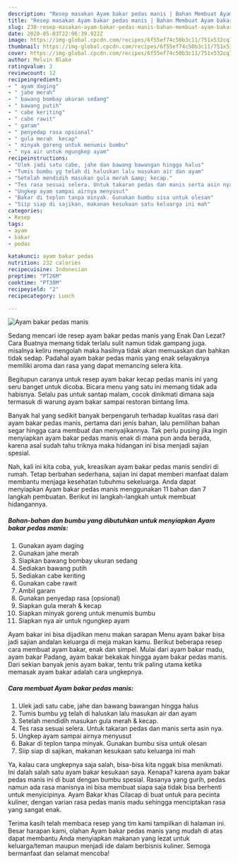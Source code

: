 ```yaml
---
description: "Resep masakan Ayam bakar pedas manis | Bahan Membuat Ayam bakar pedas manis Yang Enak Dan Lezat"
title: "Resep masakan Ayam bakar pedas manis | Bahan Membuat Ayam bakar pedas manis Yang Enak Dan Lezat"
slug: 238-resep-masakan-ayam-bakar-pedas-manis-bahan-membuat-ayam-bakar-pedas-manis-yang-enak-dan-lezat
date: 2020-05-03T22:06:39.922Z
image: https://img-global.cpcdn.com/recipes/6f55ef74c50b3c11/751x532cq70/ayam-bakar-pedas-manis-foto-resep-utama.jpg
thumbnail: https://img-global.cpcdn.com/recipes/6f55ef74c50b3c11/751x532cq70/ayam-bakar-pedas-manis-foto-resep-utama.jpg
cover: https://img-global.cpcdn.com/recipes/6f55ef74c50b3c11/751x532cq70/ayam-bakar-pedas-manis-foto-resep-utama.jpg
author: Melvin Blake
ratingvalue: 3
reviewcount: 12
recipeingredient:
- " ayam daging"
- " jahe merah"
- " bawang bombay ukuran sedang"
- " bawang putih"
- " cabe keriting"
- " cabe rawit"
- " garam"
- " penyedap rasa opsional"
- " gula merah  kecap"
- " minyak goreng untuk menumis bumbu"
- " nya air untuk ngungkep ayam"
recipeinstructions:
- "Ulek jadi satu cabe, jahe dan bawang bawangan hingga halus"
- "Tumis bumbu yg telah di haluskan lalu masukan air dan ayam"
- "Setelah mendidih masukan gula merah &amp; kecap."
- "Tes rasa sesuai selera. Untuk takaran pedas dan manis serta asin nya."
- "Ungkep ayam sampai airnya menyusut"
- "Bakar di teplon tanpa minyak. Gunakan bumbu sisa untuk olesan"
- "Siip siap di sajikan, makanan kesukaan satu keluarga ini mah"
categories:
- Resep
tags:
- ayam
- bakar
- pedas

katakunci: ayam bakar pedas 
nutrition: 232 calories
recipecuisine: Indonesian
preptime: "PT26M"
cooktime: "PT30M"
recipeyield: "2"
recipecategory: Lunch

---
```



![Ayam bakar pedas manis](https://img-global.cpcdn.com/recipes/6f55ef74c50b3c11/751x532cq70/ayam-bakar-pedas-manis-foto-resep-utama.jpg)

Sedang mencari ide resep ayam bakar pedas manis yang Enak Dan Lezat? Cara Buatnya memang tidak terlalu sulit namun tidak gampang juga. misalnya keliru mengolah maka hasilnya tidak akan memuaskan dan bahkan tidak sedap. Padahal ayam bakar pedas manis yang enak selayaknya memiliki aroma dan rasa yang dapat memancing selera kita.

Begitupun caranya untuk resep ayam bakar kecap pedas manis ini yang seru banget untuk dicoba. Bicara menu yang satu ini memang tidak ada habisnya. Selalu pas untuk santap malam, cocok dinikmati dimana saja termasuk di warung ayam bakar sampai restoran bintang lima.

Banyak hal yang sedikit banyak berpengaruh terhadap kualitas rasa dari ayam bakar pedas manis, pertama dari jenis bahan, lalu pemilihan bahan segar hingga cara membuat dan menyajikannya. Tak perlu pusing jika ingin menyiapkan ayam bakar pedas manis enak di mana pun anda berada, karena asal sudah tahu triknya maka hidangan ini bisa menjadi sajian spesial.


Nah, kali ini kita coba, yuk, kreasikan ayam bakar pedas manis sendiri di rumah. Tetap berbahan sederhana, sajian ini dapat memberi manfaat dalam membantu menjaga kesehatan tubuhmu sekeluarga. Anda dapat menyiapkan Ayam bakar pedas manis menggunakan 11 bahan dan 7 langkah pembuatan. Berikut ini langkah-langkah untuk membuat hidangannya.

<!--inarticleads1-->

##### Bahan-bahan dan bumbu yang dibutuhkan untuk menyiapkan Ayam bakar pedas manis:

1. Gunakan  ayam daging
1. Gunakan  jahe merah
1. Siapkan  bawang bombay ukuran sedang
1. Sediakan  bawang putih
1. Sediakan  cabe keriting
1. Gunakan  cabe rawit
1. Ambil  garam
1. Gunakan  penyedap rasa (opsional)
1. Siapkan  gula merah &amp; kecap
1. Siapkan  minyak goreng untuk menumis bumbu
1. Siapkan  nya air untuk ngungkep ayam


Ayam bakar ini bisa dijadikan menu makan sarapan Menu ayam bakar bisa jadi sajian andalan keluarga di meja makan kamu. Berikut beberapa resep cara membuat ayam bakar, enak dan simpel. Mulai dari ayam bakar madu, ayam bakar Padang, ayam bakar bekakak hingga ayam bakar pedas manis. Dari sekian banyak jenis ayam bakar, tentu trik paling utama ketika memasak ayam bakar adalah cara ungkepnya. 

<!--inarticleads2-->

##### Cara membuat Ayam bakar pedas manis:

1. Ulek jadi satu cabe, jahe dan bawang bawangan hingga halus
1. Tumis bumbu yg telah di haluskan lalu masukan air dan ayam
1. Setelah mendidih masukan gula merah &amp; kecap.
1. Tes rasa sesuai selera. Untuk takaran pedas dan manis serta asin nya.
1. Ungkep ayam sampai airnya menyusut
1. Bakar di teplon tanpa minyak. Gunakan bumbu sisa untuk olesan
1. Siip siap di sajikan, makanan kesukaan satu keluarga ini mah


Ya, kalau cara ungkepnya saja salah, bisa-bisa kita nggak bisa menikmati. Ini dalah salah satu ayam bakar kesukaan saya. Kenapa? karena ayam bakar pedas manis ini di buat dengan bumbu spesial. Rasanya yang gurih, pedas namun ada rasa manisnya ini bisa membuat siapa saja tidak bisa berhenti untuk menyicipinya. Ayam Bakar khas Cilacap di buat untuk para pecinta kuliner, dengan varian rasa pedas manis madu sehingga menciptakan rasa yang sangat enak. 

Terima kasih telah membaca resep yang tim kami tampilkan di halaman ini. Besar harapan kami, olahan Ayam bakar pedas manis yang mudah di atas dapat membantu Anda menyiapkan makanan yang lezat untuk keluarga/teman maupun menjadi ide dalam berbisnis kuliner. Semoga bermanfaat dan selamat mencoba!
